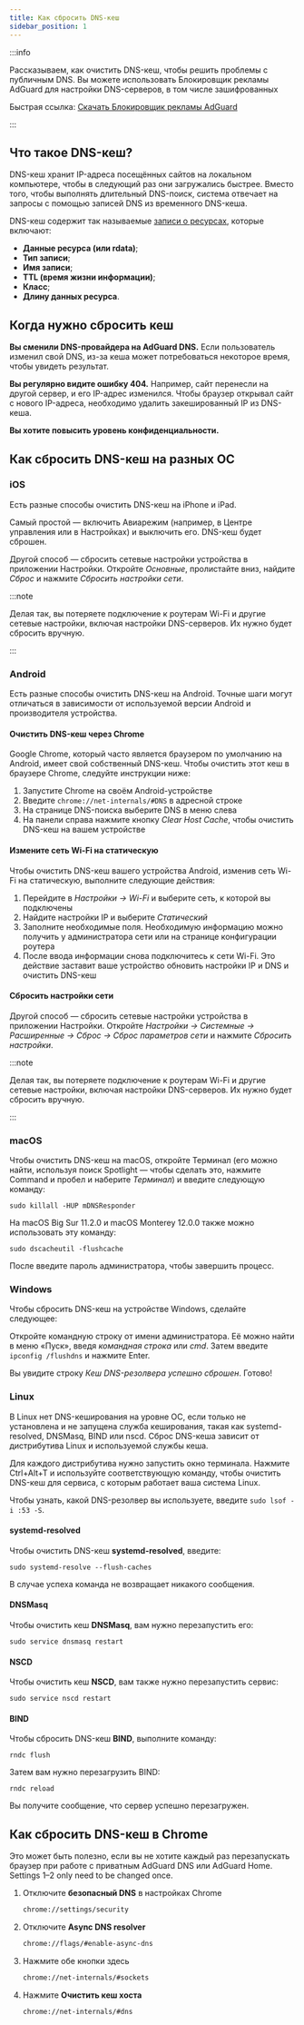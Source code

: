 ```yaml
---
title: Как сбросить DNS-кеш
sidebar_position: 1
---
```


:::info

Рассказываем, как очистить DNS-кеш, чтобы решить проблемы с публичным DNS. Вы можете использовать Блокировщик рекламы AdGuard для настройки DNS-серверов, в том числе зашифрованных

Быстрая ссылка: [Скачать Блокировщик рекламы AdGuard](https://agrd.io/download-kb-adblock)

:::

## Что такое DNS-кеш?

DNS-кеш хранит IP-адреса посещённых сайтов на локальном компьютере, чтобы в следующий раз они загружались быстрее. Вместо того, чтобы выполнять длительный DNS-поиск, система отвечает на запросы с помощью записей DNS из временного DNS-кеша.

DNS-кеш содержит так называемые [записи о ресурсах](https://en.wikipedia.org/wiki/Domain_Name_System#Resource_records), которые включают:

- **Данные ресурса (или rdata)**;
- **Тип записи**;
- **Имя записи**;
- **TTL (время жизни информации)**;
- **Класс**;
- **Длину данных ресурса**.

## Когда нужно сбросить кеш

**Вы сменили DNS-провайдера на AdGuard DNS.** Если пользователь изменил свой DNS, из-за кеша может потребоваться некоторое время, чтобы увидеть результат.

**Вы регулярно видите ошибку 404.** Например, сайт перенесли на другой сервер, и его IP-адрес изменился. Чтобы браузер открывал сайт с нового IP-адреса, необходимо удалить закешированный IP из DNS-кеша.

**Вы хотите повысить уровень конфиденциальности.**

## Как сбросить DNS-кеш на разных ОС

### iOS

Есть разные способы очистить DNS-кеш на iPhone и iPad.

Самый простой — включить Авиарежим (например, в Центре управления или в Настройках) и выключить его. DNS-кеш будет сброшен.

Другой способ — сбросить сетевые настройки устройства в приложении Настройки. Откройте *Основные*, пролистайте вниз, найдите *Сброс* и нажмите *Сбросить настройки сети*.

:::note

Делая так, вы потеряете подключение к роутерам Wi-Fi и другие сетевые настройки, включая настройки DNS-серверов. Их нужно будет сбросить вручную.

:::

### Android

Есть разные способы очистить DNS-кеш на Android. Точные шаги могут отличаться в зависимости от используемой версии Android и производителя устройства.

#### Очистить DNS-кеш через Chrome

Google Chrome, который часто является браузером по умолчанию на Android, имеет свой собственный DNS-кеш. Чтобы очистить этот кеш в браузере Chrome, следуйте инструкции ниже:

1. Запустите Chrome на своём Android-устройстве
1. Введите `chrome://net-internals/#DNS` в адресной строке
1. На странице DNS-поиска выберите DNS в меню слева
1. На панели справа нажмите кнопку *Clear Host Cache*, чтобы очистить DNS-кеш на вашем устройстве

#### Измените сеть Wi-Fi на статическую

Чтобы очистить DNS-кеш вашего устройства Android, изменив сеть Wi-Fi на статическую, выполните следующие действия:

1. Перейдите в *Настройки → Wi-Fi* и выберите сеть, к которой вы подключены
1. Найдите настройки IP и выберите *Статический*
1. Заполните необходимые поля. Необходимую информацию можно получить у администратора сети или на странице конфигурации роутера
1. После ввода информации снова подключитесь к сети Wi-Fi. Это действие заставит ваше устройство обновить настройки IP и DNS и очистить DNS-кеш

#### Сбросить настройки сети

Другой способ — сбросить сетевые настройки устройства в приложении Настройки. Откройте *Настройки → Системные → Расширенные → Сброс → Сброс параметров сети* и нажмите *Сбросить настройки*.

:::note

Делая так, вы потеряете подключение к роутерам Wi-Fi и другие сетевые настройки, включая настройки DNS-серверов. Их нужно будет сбросить вручную.

:::

### macOS

Чтобы очистить DNS-кеш на macOS, откройте Терминал (его можно найти, используя поиск Spotlight — чтобы сделать это, нажмите Command и пробел и наберите *Терминал*) и введите следующую команду:

`sudo killall -HUP mDNSResponder`

На macOS Big Sur 11.2.0 и macOS Monterey 12.0.0 также можно использовать эту команду:

`sudo dscacheutil -flushcache`

После введите пароль администратора, чтобы завершить процесс.

### Windows

Чтобы сбросить DNS-кеш на устройстве Windows, сделайте следующее:

Откройте командную строку от имени администратора. Её можно найти в меню «Пуск», введя *командная строка* или *cmd*. Затем введите `ipconfig /flushdns` и нажмите Enter.

Вы увидите строку *Кеш DNS-резолвера успешно сброшен*. Готово!

### Linux

В Linux нет DNS-кеширования на уровне ОС, если только не установлена и не запущена служба кеширования, такая как systemd-resolved, DNSMasq, BIND или nscd. Сброс DNS-кеша зависит от дистрибутива Linux и используемой службы кеша.

Для каждого дистрибутива нужно запустить окно терминала. Нажмите Ctrl+Alt+T и используйте соответствующую команду, чтобы очистить DNS-кеш для сервиса, с которым работает ваша система Linux.

Чтобы узнать, какой DNS-резолвер вы используете, введите `sudo lsof -i :53 -S`.

#### systemd-resolved

Чтобы очистить DNS-кеш **systemd-resolved**, введите:

`sudo systemd-resolve --flush-caches`

В случае успеха команда не возвращает никакого сообщения.

#### DNSMasq

Чтобы очистить кеш **DNSMasq**, вам нужно перезапустить его:

`sudo service dnsmasq restart`

#### NSCD

Чтобы очистить кеш **NSCD**, вам также нужно перезапустить сервис:

`sudo service nscd restart`

#### BIND

Чтобы сбросить DNS-кеш **BIND**, выполните команду:

`rndc flush`

Затем вам нужно перезагрузить BIND:

`rndc reload`

Вы получите сообщение, что сервер успешно перезагружен.

## Как сбросить DNS-кеш в Chrome

Это может быть полезно, если вы не хотите каждый раз перезапускать браузер при работе с приватным AdGuard DNS или AdGuard Home. Settings 1–2 only need to be changed once.

1. Отключите **безопасный DNS** в настройках Chrome

    ```bash
    chrome://settings/security
    ```

1. Отключите **Async DNS resolver**

    ```bash
    chrome://flags/#enable-async-dns
    ```

1. Нажмите обе кнопки здесь

    ```bash
    chrome://net-internals/#sockets
    ```

1. Нажмите **Очистить кеш хоста**

    ```bash
    chrome://net-internals/#dns
    ```
